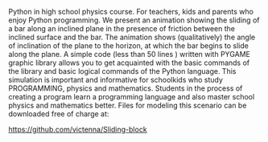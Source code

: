 Python in high school physics course. For teachers, kids and parents who enjoy Python programming. We present
an animation showing the sliding of a bar along an inclined plane in the presence of friction between the inclined
surface and the bar. The animation shows (qualitatively) the angle of inclination of the plane to the horizon, at
which the bar begins to slide along the plane. A simple code (less than 50 lines ) written with PYGAME graphic
library allows you to get acquainted with the basic commands of the library and basic logical commands of the Python 
language. This simulation is important and informative for schoolkids who study PROGRAMMING, physics and mathematics. 
Students in the process of creating a program learn a programming language and also master school physics and mathematics
better. Files for modeling this scenario can be downloaded free of charge at:

https://github.com/victenna/Sliding-block
